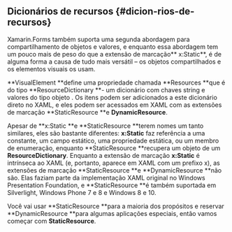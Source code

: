 ## Dicionários de recursos {#dicion-rios-de-recursos}

Xamarin.Forms também suporta uma segunda abordagem para compartilhamento de objetos e valores, e enquanto essa abordagem tem um pouco mais de peso do que a extensão de marcação** x:Static**, é de alguma forma a causa de tudo mais versátil – os objetos compartilhados e os elementos visuais os usam.

**VisualElement **define uma propriedade chamada **Resources **que é do tipo **ResourceDictionary **- um dicionário com chaves string e valores do tipo objeto . Os itens podem ser adicionados a este dicionário direto no XAML, e eles podem ser acessados em XAML com as extensões de marcação **StaticResource **e **DynamicResource**.

Apesar de **x:Static **e **StaticResource **terem nomes um tanto similares, eles são bastante diferentes: **x:Static** faz referência a uma constante, um campo estático, uma propriedade estática, ou um membro de enumeração, enquanto **StaticResource **recupera um objeto de um **ResourceDictionary**. Enquanto a extensão de marcação **x:Static** é intrínseca ao XAML \(e, portanto, aparece em XAML com um prefixo x\), as extensões de marcação **StaticResource **e **DynamicResource **não são. Elas faziam parte da implementação XAML original no Windows Presentation Foundation, e **StaticResource **é também suportada em Silverlight, Windows Phone 7 e 8 e Windows 8 e 10.

Você vai usar **StaticResource **para a maioria dos propósitos e reservar **DynamicResource **para algumas aplicações especiais, então vamos começar com **StaticResource**.

## 



